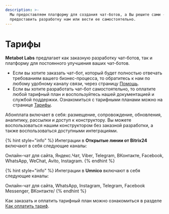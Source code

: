 ```yaml
---
description: >-
  Мы предоставляем платформу для создания чат-ботов, а Вы решите сами -
  предоставить разработку нам или вести ее самостоятельно.
---
```


# Тарифы

**Metabot Labs** предлагает как заказную разработку чат-ботов, так и платформу для постоянного улучшения ваших чат-ботов.

* Если вы хотите заказать чат-бот, который будет полностью отвечать требованиям вашего бизнес-процесса, то обратитесь к нам по любому удобному каналу связи, через страницу [Помощь](https://app.metabot24.com/help).
* Если вы хотите разработать чат-бот самостоятельно, то оплатите любой тарифный план и воспользуйтесь нашей документацией и службой поддержки. Ознакомиться с тарифными планами можно на странице [Тарифы](https://app.metabot24.com/pricing).

Абонплата включает в себя: размещение, сопровождение, обновления, аналитику, рассылки и доступ к конструктору. Вы можете воспользоваться нашим конструктором без заказной разработки, а также воспользоваться доступными интеграциями.

{% hint style="info" %}
Интеграции в **Открытые линии от Bitrix24** включают в себя следующие каналы:

Онлайн-чат для сайта, Яндекс.Чат, Viber, Telegram, ВКонтакте, Facebook, WhatsApp, WeChat, Avito, Instagram.
{% endhint %}

{% hint style="info" %}
Интеграции в **Umnico** включают в себя следующие каналы:

Онлайн-чат для сайта, WhatsApp, Instagram, Telegram, Facebook Messenger, ВКонтакте/
{% endhint %}

Как заказать и оплатить тарифный план можно ознакомиться в разделе [Как оплатить тариф](https://metarex.gitbook.io/metabot24/tarify-oplata/kak-oplatit-tarif).

